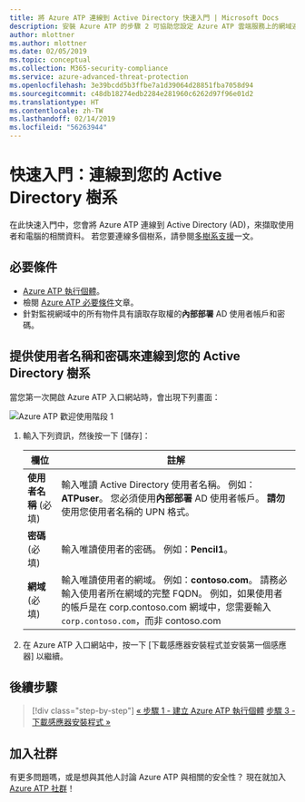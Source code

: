 ```yaml
---
title: 將 Azure ATP 連線到 Active Directory 快速入門 | Microsoft Docs
description: 安裝 Azure ATP 的步驟 2 可協助您設定 Azure ATP 雲端服務上的網域連線設定
author: mlottner
ms.author: mlottner
ms.date: 02/05/2019
ms.topic: conceptual
ms.collection: M365-security-compliance
ms.service: azure-advanced-threat-protection
ms.openlocfilehash: 3e39bcdd5b3ffbe7a1d39064d28851fba7058d94
ms.sourcegitcommit: c48db18274edb2284e281960c6262d97f96e01d2
ms.translationtype: HT
ms.contentlocale: zh-TW
ms.lasthandoff: 02/14/2019
ms.locfileid: "56263944"
---
```

# <a name="quickstart-connect-to-your-active-directory-forest"></a>快速入門：連線到您的 Active Directory 樹系

在此快速入門中，您會將 Azure ATP 連線到 Active Directory (AD)，來擷取使用者和電腦的相關資料。 若您要連線多個樹系，請參閱[多樹系支援](atp-multi-forest.md)一文。

## <a name="prerequisites"></a>必要條件

- [Azure ATP 執行個體](install-atp-step1.md)。
- 檢閱 [Azure ATP 必要條件](atp-prerequisites.md)文章。
- 針對監視網域中的所有物件具有讀取存取權的**內部部署** AD 使用者帳戶和密碼。

## <a name="provide-a-username-and-password-to-connect-to-your-active-directory-forest"></a>提供使用者名稱和密碼來連線到您的 Active Directory 樹系

當您第一次開啟 Azure ATP 入口網站時，會出現下列畫面：

![Azure ATP 歡迎使用階段 1](media/directory-services.png)


1. 輸入下列資訊，然後按一下 [儲存]：

    |欄位|註解|
    |---------|------------|
    |**使用者名稱** (必填)|輸入唯讀 Active Directory 使用者名稱。 例如：**ATPuser**。  您必須使用**內部部署** AD 使用者帳戶。 **請勿**使用您使用者名稱的 UPN 格式。|
    |**密碼** (必填)|輸入唯讀使用者的密碼。 例如：**Pencil1**。|
    |**網域** (必填)|輸入唯讀使用者的網域。 例如：**contoso.com**。 請務必輸入使用者所在網域的完整 FQDN。 例如，如果使用者的帳戶是在 corp.contoso.com 網域中，您需要輸入 `corp.contoso.com`，而非 contoso.com|

2. 在 Azure ATP 入口網站中，按一下 [下載感應器安裝程式並安裝第一個感應器] 以繼續。


## <a name="next-steps"></a>後續步驟

> [!div class="step-by-step"]
> [« 步驟 1 - 建立 Azure ATP 執行個體](install-atp-step1.md)
> [步驟 3 - 下載感應器安裝程式 »](install-atp-step3.md)

## <a name="join-the-community"></a>加入社群

有更多問題嗎，或是想與其他人討論 Azure ATP 與相關的安全性？ 現在就加入 [Azure ATP 社群](https://aka.ms/azureatpcommunity)！

